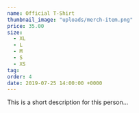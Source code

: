 ```yaml
---
name: Official T-Shirt
thumbnail_image: "uploads/merch-item.png"
price: 35.00
size:
  - XL
  - L
  - M
  - S
  - XS
tag:
order: 4
date: 2019-07-25 14:00:00 +0000
---
```

This is a short description for this person...